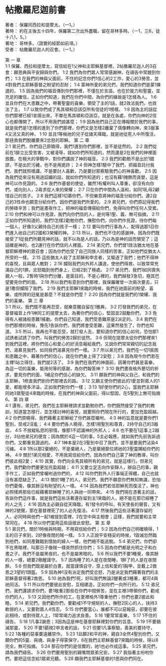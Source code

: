 # 帖撒羅尼迦前書  

著者：	保羅同西拉和提摩太。（一1。）  
著時：	約在主後五十四年，保羅第二次出外盡職，留在哥林多時。（一1，三6，徒十八1，5。）  
著地：	哥林多。（證實的經節如前項。）  
受者：	帖撒羅尼迦人的召會。（一1。）  

第 一 章  
1:1	保羅、西拉和提摩太，寫信給在1父神和主耶穌基督裡，2帖撒羅尼迦人的3召會：願恩典與平安歸與你們。
1:2	我們為你們眾人常常感謝神，在禱告中常題到你們；
1:3	在我們的神與父面前，不住的記念你們1信心的2工作，愛心的3勞苦，並4對我們主耶穌基督之盼望的忍耐；
1:4	蒙神所愛的弟兄們，我們知道你們是蒙1揀選的，
1:5	因為我們的福音傳到你們那裡，不僅在於言語，也在於能力和聖靈，並充足的確信，正如你們知道，我們在你們中間，為你們的緣故是1怎樣為人。
1:6	並且你們在大患難之中，帶著聖靈的喜樂，領受了主的1話，就2效法我們，也效法了主，
1:7	以致你們成了馬其頓和亞該亞所有信徒的1榜樣。
1:8	因為主的話從你們那裡已經1宣揚出來，不單在馬其頓和亞該亞，就是在各處，你們向神的2信心也都傳開了，所以不用我們說甚麼；
1:9	因為他們自己正在傳報關於我們的事，就是我們是1怎樣的進到了你們那裡，你們又是怎樣2離棄了偶像轉向神，來3服事4又活又真的神，
1:10	並且1等候祂的兒子從諸天降臨，就是祂從死人中所復活，那拯救我們脫離要來2忿怒的耶穌。
第 二 章  
2:1	弟兄們，你們自己原曉得，我們1進到你們那裡，並不是徒然的。
2:2	我們從前在1腓立比受苦害，又被凌辱，就如你們所知道的，然而還是2在我們的神裡面放膽，在極大的爭戰中，對你們講說了神的福音。
2:3	我們的勸勉不是出於1錯謬，不是出於污穢，也不是用詭詐；
2:4	但神怎樣1驗中了我們，把福音託付我們，我們就照樣講，不是要討人喜歡，乃是要討那察驗我們心的神喜歡。
2:5	因為我們從來沒有用過諂媚的話，就如你們所知道的；也沒有藉1掩飾而貪婪，這是神可以作見證的。
2:6	我們作基督的使徒，雖然1有權利叫人尊重，卻沒有向你們，或向別人，2尋求從人來的榮耀；
2:7	只在你們中間為人溫和，如同1乳母2顧惜自己的孩子。
2:8	我們這樣1切慕你們，不但樂意將神的福音分給你們，連2自己的3性命也願意分給你們，因你們是我們所愛的。
2:9	弟兄們，你們原記得我們的勞碌辛苦；我們是晝夜作工，把神的福音傳揚給你們，免得叫你們任何人受累。
2:10	你們和神可以作見證，我們向你們信的人，是何等1聖、義、無可指摘，
2:11	正如你們所知道的，我們1怎樣2勸勉你們，撫慰你們，向你們作見證，待你們每一個人，好像3父親待自己的孩子一樣；
2:12	要叫你們行事為人，配得過那1召你們進入祂自己的2國和3榮耀的神。
2:13	所以，我們也不住的感謝神，因為你們既接受了1從我們所聽見神的話，就不以為是人的話，乃以為是神的話而領受了；這話確是神的，也2運行在你們信的人裡面。
2:14	弟兄們，你們曾1效法猶太地在基督耶穌裡神的眾召會；因為你們也受了自己同族人同樣的苦害，正如他們從猶太人所受的一樣。
2:15	這些猶太人殺了主耶穌和申言者，又驅逐了我們；他們不得神的喜悅，且與眾人敵對；
2:16	攔阻我們向外邦人講道，使他們得救，以致常常充滿自己的1罪。忿怒臨到他們身上，已經2到了極處。
2:17	弟兄們，我們1如同喪失親人一般，2暫時1與你們分離，是面目的，不是心裡的，我們越發3急切，極其巴望要見你們的面。
2:18	所以我們有意到你們那裡，我保羅確曾一次兩次要去，只是1撒但攔阻了我們。
2:19	我們主耶穌1來臨的時候，我們在祂面前的盼望、喜樂、或所誇的冠冕是甚麼？不就是你們麼？
2:20	因為你們就是我們的1榮耀、我們的喜樂。
第 三 章  
3:1	所以，我們既不能再忍受，就樂意獨自留在1雅典，
3:2	打發我們的弟兄，在基督福音上作1神同工的提摩太去，為著你們的信心，堅固並2鼓勵你們，
3:3	免得有人被諸般患難1搖動。你們自己知道，我們受患難原是2派定的。
3:4	我們在你們那裡的時候，豫先1告訴你們，我們將會受患難，這果然發生了，你們也知道。
3:5	所以，我再也不能忍受，就打發人去，要知道你們的信心如何，恐怕那1試誘者試誘了你們，叫我們的勞苦2歸於徒然。
3:6	但現在提摩太從你們那裡來1到我們這裡，將你們信心和愛心的好消息報給我們，又說你們常常親切的記念我們，渴慕見我們，如同我們渴慕見你們一樣。
3:7	所以弟兄們，我們在一切1貧困和患難之中，藉著你們的信心，就在你們身上得了2安慰；
3:8	因為現今你們若在主裡1站立得住，我們就2活了。
3:9	我們在我們的神面前，因著你們甚是喜樂，為這一切的喜樂，能用何等的感謝，為你們報答神？
3:10	我們晝夜格外懇切的祈求，要見你們的面，1補足你們信心的缺欠。
3:11	願我們的神與父自己，和我們的主耶穌，1修直我們到你們那裡去的路。
3:12	又願主使你們彼此的1愛並對眾人的1愛，都能增多洋溢，正如我們對你們一樣；
3:13	1好使你們的2心，當我們主耶穌同祂3眾聖徒4來臨的時候，在我們的神與父面前，得以堅固，在5聖別上無可指摘6。
第 四 章  
4:1	還有，弟兄們，我們在主耶穌裡請求並勸勉你們，你們既然接受了我們的教訓，知道當怎樣行，並怎樣討神的喜悅，就要照你們現在所行的，更加充盈超越。
4:2	你們原曉得，我們藉著主耶穌給了你們甚麼囑咐。
4:3	神的旨意就是要你們1聖別，禁戒2淫亂；
4:4	要你們各人曉得，怎樣1用聖別和尊貴，2持守自己的3器皿，
4:5	不放縱私慾的邪情，像那1不認識神的外邦人；
4:6	也不要在1這事上2越分，3佔他弟兄的便宜；因為關於4這一切的事，5主必報應，就如我們先前告訴過你們，又鄭重見證過的。
4:7	1神本是2在3聖別中召了我們，並不是要我們沾染4污穢。
4:8	1所以那2棄絕的，不是棄絕人，乃是棄絕那位將祂的3聖靈賜給你們的神。
4:9	關於1弟兄相愛，不用我寫信給你們，因為你們自己蒙了神的教導，叫你們彼此相2愛；
4:10	其實，你們向全馬其頓所有的弟兄，就是這樣行。但弟兄們，我們勸你們要更加充盈超越；
4:11	又要立定志向作安靜人，辦自己的事，親手作工，正如我們曾囑咐過你們的，
4:12	叫你們對外人行事端正得體，自己也就沒有甚麼缺乏了。
4:13	關於1睡了的人，弟兄們，我們不願意你們無知無識，恐怕你們憂傷，像其餘沒有盼望的人一樣。
4:14	因為我們若信耶穌死而復活了，神也必照樣將那些已經藉著耶穌睡了的人與祂一同帶來。
4:15	我們現在憑著主的話，告訴你們這件事，就是我們這些活著還存留到主1來臨的人，絕不能在那已經睡了的人之先；
4:16	因為主必親自從天降臨，有1發令的呼叫，有天使長的聲音，又有神的2號聲，那在基督裡死了的人必先復活，
4:17	然後我們這些活著還存留的人，必同時與他們一起1被提到雲裡，2在空中與主相會；這樣，我們就要和主常常同在。
4:18	所以你們當用這些話彼此安慰。
第 五 章  
5:1	弟兄們，關於1時候與時期，不用寫信給你們；
5:2	因為你們自己明確曉得，1主的日子來到，2好像夜間的賊一樣。
5:3	人正說平安穩妥的時候，1毀滅忽然臨到他們，如同產難臨到懷胎的婦人一樣，他們絕不能逃脫。
5:4	弟兄們，你們卻不在黑暗裡，叫那日子像賊一樣突然抓住你們；
5:5	因為你們都是光明之子和白晝之子。我們不是屬黑夜的，也不是屬黑暗的。
5:6	所以我們不要1睡覺，像其餘的人一樣，總要2儆醒謹守。
5:7	因為睡了的人是在夜間睡，1醉了的人是在夜間醉。
5:8	但我們既是屬於白晝，就當謹慎自守，穿上信和愛的1胸甲，並戴上2救恩之3望的1頭盔。
5:9	因為神1沒有派定我們受忿怒，乃是派定我們藉著我們的主耶穌基督得著2救恩。
5:10	祂為我們1死，好叫我們無論2醒著或3睡著，都可4與祂同活。
5:11	所以你們要彼此安慰，互相建造，正如你們一向所行的。
5:12	弟兄們，我們還請求你們，要1敬重2那些在你們中間勞苦，並在主裡3帶領你們，勸戒你們的人，
5:13	又因他們所作的工，在愛裡格外1尊重他們；你們也要2彼此和睦。
5:14	弟兄們，我們勸你們，要勸戒1不守規矩的人，撫慰2灰心的人，扶持3軟弱的人，又要對眾人4恆忍。
5:15	你們要當心，誰都不可以惡報惡，卻要在彼此相待，或對待眾人上，1常常竭力追求良善。
5:16	1要常常喜樂，
5:17	1不住的禱告，
5:18	1凡事2謝恩；3因為這是神在基督耶穌裡對你們的旨意。
5:19	1不要銷滅那靈，
5:20	不要1藐視2申言者的話，
5:21	但要1凡事察驗，善美的要持守，
5:22	1各種的惡事要遠離禁作。
5:23	1且願2和平的神，親自3全然4聖別你們，又願你們的5靈、與魂、與身子得蒙保守，6在我們主耶穌基督7來臨的時候，得以8完全，無可指摘。
5:24	那召你們的是信實的，祂1也必作成這事。
5:25	弟兄們，請為我們禱告。
5:26	你們要用聖別的親嘴問眾弟兄安。
5:27	我指著主吩咐你們，要把這信念給1眾弟兄聽。
5:28	願我們主耶穌基督的1恩與你們同在。